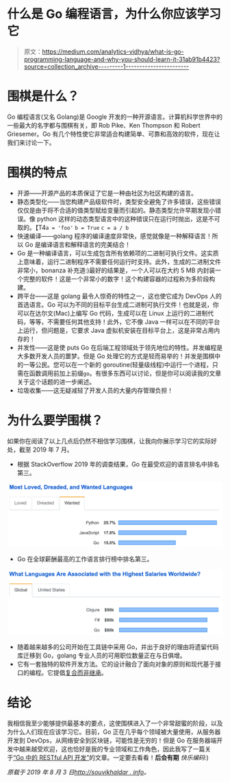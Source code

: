 # 什么是 Go 编程语言，为什么你应该学习它

> 原文：<https://medium.com/analytics-vidhya/what-is-go-programming-language-and-why-you-should-learn-it-31ab91b4423?source=collection_archive---------1----------------------->

# 围棋是什么？

Go 编程语言(又名 Golang)是 Google 开发的一种开源语言。计算机科学世界中的一些最大的名字都与围棋有关，即 Rob Pike、Ken Thompson 和 Robert Griesemer。Go 有几个特性使它非常适合构建简单、可靠和高效的软件，现在让我们来讨论一下。

# 围棋的特点

*   开源——开源产品的本质保证了它是一种由社区为社区构建的语言。
*   静态类型化——当您构建产品级软件时，类型安全避免了许多错误，这些错误仅仅是由于将不合适的值类型赋给变量而引起的。静态类型允许早期发现小错误。像 python 这样的动态类型语言中的这种错误只在运行时抛出，这是不可取的。【T4`a = 'foo'`
    `b = True`
    `c = a / b`
*   快速编译——golang 程序的编译速度非常快，感觉就像是一种解释语言！所以 Go 是编译语言和解释语言的完美结合！
*   Go 是一种编译语言，可以生成包含所有依赖项的二进制可执行文件。这实质上意味着，运行二进制程序不需要任何运行时支持。此外，生成的二进制文件非常小，bonanza 补充道:)最好的结果是，一个人可以在大约 5 MB 内封装一个完整的软件！这是一个非常小的数字！这个构建容器的过程称为多阶段构建。
*   跨平台——这是 golang 最令人惊奇的特性之一，这也使它成为 DevOps 人的首选语言。Go 可以为不同的目标平台生成二进制可执行文件！也就是说，你可以在达尔文(Mac)上编写 Go 代码，生成可以在 Linux 上运行的二进制代码，等等，不需要任何其他支持！此外，它不像 Java 一样可以在不同的平台上运行，但问题是，它要求 Java 虚拟机安装在目标平台上，这是非常占用内存的！
*   并发性——这是使 puts Go 在后端工程领域处于领先地位的特性。并发编程是大多数开发人员的噩梦。但是 Go 处理它的方式是轻而易举的！并发是围棋中的一等公民。您可以在一个新的 goroutine(轻量级线程)中运行一个进程，只需在函数调用前加上前缀`go`。有很多东西可以讨论，但是你可以阅读我的文章关于这个话题的进一步阐述。
*   垃圾收集——这无疑减轻了开发人员的大量内存管理负担！

# 为什么要学围棋？

如果你在阅读了以上几点后仍然不相信学习围棋，让我向你展示学习它的实际好处，截至 2019 年 7 月。

*   根据 StackOverflow 2019 年的调查结果，Go 在最受欢迎的语言排名中排名第三。

![](img/f537e9ba5dda19316298969426295c90.png)

*   Go 在全球薪酬最高的工作语言排行榜中排名第三。

![](img/5069685e741aed14d9dc6eb091f2655d.png)

*   随着越来越多的公司开始在工具链中采用 Go，并出于良好的理由将遗留代码库迁移到 Go，golang 专业人员的可用职位数量正在与日俱增。
*   它有一套独特的软件开发方法。它的设计融合了面向对象的原则和现代基于接口的编程。它提倡[复合而非继承](https://odetocode.com/blogs/scott/archive/2019/01/03/composition-over-inheritance-in-go.aspx)。

# 结论

我相信我至少能够提供最基本的要点，这使围棋进入了一个非常甜蜜的阶段，以及为什么人们现在应该学习它。目前，Go 正在几乎每个领域被大量使用，从服务器开发到 DevOps，从网络安全到区块链，可能性是无穷的！但是 Go 在服务器端开发中越来越受欢迎，这也恰好是我的专业领域和工作角色，因此我写了一篇关于[“Go 中的 RESTful API 开发”](http://souvikhaldar.info/programming/restful_go/)的文章。一定要去看看！**后会有期** *快乐编码*:)

*原载于 2019 年 8 月 3 日*[*http://souvikhaldar . info*](http://souvikhaldar.info/programming/golang_intro/)*。*
